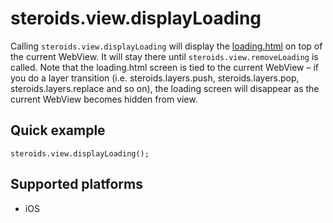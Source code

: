 steroids.view.displayLoading
============================

Calling `steroids.view.displayLoading` will display the [loading.html](http://guides.appgyver.com/steroids/guides/ios/loading-html/) on top of the current WebView. It will stay there until `steroids.view.removeLoading` is called. Note that the loading.html screen is tied to the current WebView – if you do a layer transition (i.e. steroids.layers.push, steroids.layers.pop, steroids.layers.replace and so on), the loading screen will disappear as the current WebView becomes hidden from view.

Quick example
-------------

    steroids.view.displayLoading();

Supported platforms
-------------------
- iOS
